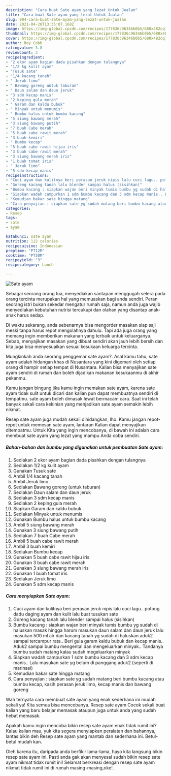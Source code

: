 ```yaml
---
description: "Cara buat Sate ayam yang lezat Untuk Jualan"
title: "Cara buat Sate ayam yang lezat Untuk Jualan"
slug: 904-cara-buat-sate-ayam-yang-lezat-untuk-jualan
date: 2021-04-20T13:35:07.168Z
image: https://img-global.cpcdn.com/recipes/177836c96346b0b5/680x482cq70/sate-ayam-foto-resep-utama.jpg
thumbnail: https://img-global.cpcdn.com/recipes/177836c96346b0b5/680x482cq70/sate-ayam-foto-resep-utama.jpg
cover: https://img-global.cpcdn.com/recipes/177836c96346b0b5/680x482cq70/sate-ayam-foto-resep-utama.jpg
author: Roy Cobb
ratingvalue: 3.8
reviewcount: 3
recipeingredient:
- "2 ekor ayam bagian dada pisahkan dengan tulangnya"
- "1/2 kg kulit ayam"
- "Tusuk sate"
- "1/4 kacang tanah"
- " Jeruk limo"
- " Bawang goreng untuk taburan"
- " Daun salam dan daun jeruk"
- "3 sdm kecap manis"
- "2 keping gula merah"
- " Garam dan kaldu bubuk"
- " Minyak untuk menumis"
- " Bumbu halus untuk bumbu kacang"
- "5 siung bawang merah"
- "3 siung bawang putih"
- "7 buah Cabe merah"
- "5 buah cabe rawit merah"
- "3 buah kemiri"
- " Bumbu kecap"
- "5 buah cabe rawit hijau iris"
- "3 buah cabe rawit merah"
- "3 siung bawang merah iris"
- "1 buah tomat iris"
- " Jeruk limo"
- "5 sdm kecap manis"
recipeinstructions:
- "Cuci ayam dan kulitnya beri perasan jeruk nipis lalu cuci lagu.. potong dadu daging ayam dan kulit lalu buat tusukan sate"
- "Goreng kacang tanah lalu blender sampai halus (sisihkan)"
- "Bumbu kacang : siapkan wajan beri minyak tumis bumbu yg sudah di haluskan masak hingga harum masukan daun salam dan daun jeruk lalu masukan 500 ml air dan kacang tanah yg sudah di haluskan aduk2 sampai tercampur rata.. Beri gula garam kaldu bubuk dan kecap manis.. Aduk2 sampai bumbu mengental dan mengeluarkan minyak.. Tandanya bumbu sudah matang kalau sudah megeluarkan minyak"
- "Siapkan wadah campurkan 1 sdm bumbu kacang dan 3 sdm kecap manis.. Lalu masukan sate yg belum di panggang aduk2 (seperti di marinasi)"
- "Kemudian bakar sate hingga matang"
- "Cara penyajian : siapkan sate yg sudah matang beri bumbu kacang atau bumbu kecap, kasih perasan jeruk limo, kecap manis dan bawang goreng"
categories:
- Resep
tags:
- sate
- ayam

katakunci: sate ayam 
nutrition: 112 calories
recipecuisine: Indonesian
preptime: "PT12M"
cooktime: "PT30M"
recipeyield: "3"
recipecategory: Lunch

---
```



![Sate ayam](https://img-global.cpcdn.com/recipes/177836c96346b0b5/680x482cq70/sate-ayam-foto-resep-utama.jpg)

Sebagai seorang orang tua, menyediakan santapan menggugah selera pada orang tercinta merupakan hal yang memuaskan bagi anda sendiri. Peran seorang istri bukan sekedar mengatur rumah saja, namun anda juga wajib menyediakan kebutuhan nutrisi tercukupi dan olahan yang disantap anak-anak harus sedap.

Di waktu  sekarang, anda sebenarnya bisa mengorder masakan siap saji meski tanpa harus repot mengolahnya dahulu. Tapi ada juga orang yang memang ingin memberikan makanan yang terbaik untuk keluarganya. Sebab, menyajikan masakan yang dibuat sendiri akan jauh lebih bersih dan kita juga bisa menyesuaikan sesuai kesukaan keluarga tercinta. 



Mungkinkah anda seorang penggemar sate ayam?. Asal kamu tahu, sate ayam adalah hidangan khas di Nusantara yang kini digemari oleh setiap orang di hampir setiap tempat di Nusantara. Kalian bisa menyajikan sate ayam sendiri di rumah dan boleh dijadikan makanan kesukaanmu di akhir pekanmu.

Kamu jangan bingung jika kamu ingin memakan sate ayam, karena sate ayam tidak sulit untuk dicari dan kalian pun dapat membuatnya sendiri di tempatmu. sate ayam boleh dimasak lewat bermacam cara. Saat ini telah banyak sekali cara kekinian yang menjadikan sate ayam semakin lebih nikmat.

Resep sate ayam juga mudah sekali dihidangkan, lho. Kamu jangan repot-repot untuk memesan sate ayam, lantaran Kalian dapat menyajikan ditempatmu. Untuk Kita yang ingin mencobanya, di bawah ini adalah cara membuat sate ayam yang lezat yang mampu Anda coba sendiri.

<!--inarticleads1-->

##### Bahan-bahan dan bumbu yang digunakan untuk pembuatan Sate ayam:

1. Sediakan 2 ekor ayam bagian dada pisahkan dengan tulangnya
1. Sediakan 1/2 kg kulit ayam
1. Gunakan Tusuk sate
1. Ambil 1/4 kacang tanah
1. Ambil  Jeruk limo
1. Sediakan  Bawang goreng (untuk taburan)
1. Sediakan  Daun salam dan daun jeruk
1. Sediakan 3 sdm kecap manis
1. Sediakan 2 keping gula merah
1. Siapkan  Garam dan kaldu bubuk
1. Sediakan  Minyak untuk menumis
1. Gunakan  Bumbu halus untuk bumbu kacang
1. Ambil 5 siung bawang merah
1. Gunakan 3 siung bawang putih
1. Sediakan 7 buah Cabe merah
1. Ambil 5 buah cabe rawit merah
1. Ambil 3 buah kemiri
1. Sediakan  Bumbu kecap
1. Gunakan 5 buah cabe rawit hijau iris
1. Gunakan 3 buah cabe rawit merah
1. Gunakan 3 siung bawang merah iris
1. Gunakan 1 buah tomat iris
1. Sediakan  Jeruk limo
1. Gunakan 5 sdm kecap manis




<!--inarticleads2-->

##### Cara menyiapkan Sate ayam:

1. Cuci ayam dan kulitnya beri perasan jeruk nipis lalu cuci lagu.. potong dadu daging ayam dan kulit lalu buat tusukan sate
1. Goreng kacang tanah lalu blender sampai halus (sisihkan)
1. Bumbu kacang : siapkan wajan beri minyak tumis bumbu yg sudah di haluskan masak hingga harum masukan daun salam dan daun jeruk lalu masukan 500 ml air dan kacang tanah yg sudah di haluskan aduk2 sampai tercampur rata.. Beri gula garam kaldu bubuk dan kecap manis.. Aduk2 sampai bumbu mengental dan mengeluarkan minyak.. Tandanya bumbu sudah matang kalau sudah megeluarkan minyak
1. Siapkan wadah campurkan 1 sdm bumbu kacang dan 3 sdm kecap manis.. Lalu masukan sate yg belum di panggang aduk2 (seperti di marinasi)
1. Kemudian bakar sate hingga matang
1. Cara penyajian : siapkan sate yg sudah matang beri bumbu kacang atau bumbu kecap, kasih perasan jeruk limo, kecap manis dan bawang goreng




Wah ternyata cara membuat sate ayam yang enak sederhana ini mudah sekali ya! Kita semua bisa mencobanya. Resep sate ayam Cocok sekali buat kalian yang baru belajar memasak ataupun juga untuk anda yang sudah hebat memasak.

Apakah kamu ingin mencoba bikin resep sate ayam enak tidak rumit ini? Kalau kalian mau, yuk kita segera menyiapkan peralatan dan bahannya, lantas bikin deh Resep sate ayam yang mantab dan sederhana ini. Betul-betul mudah kan. 

Oleh karena itu, daripada anda berfikir lama-lama, hayo kita langsung bikin resep sate ayam ini. Pasti anda gak akan menyesal sudah bikin resep sate ayam nikmat tidak rumit ini! Selamat berkreasi dengan resep sate ayam nikmat tidak rumit ini di rumah masing-masing,oke!.

